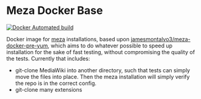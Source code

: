 Meza Docker Base
================

[![Docker Automated build](https://img.shields.io/docker/automated/jamesmontalvo3/meza-docker-test-max.svg?maxAge=2592000)](https://hub.docker.com/r/jamesmontalvo3/meza-docker-test-max/)

Docker image for [meza](https://github.com/enterprisemediawiki/meza) installations, based upon [jamesmontalvo3/meza-docker-pre-yum](https://github.com/jamesmontalvo3/meza-docker-pre-yum), which aims to do whatever possible to speed up installation for the sake of fast testing, without compromising the quality of the tests. Currently that includes:

* git-clone MediaWiki into another directory, such that tests can simply move the files into place. Then the meza installation will simply verify the repo is in the correct config.
* git-clone many extensions
